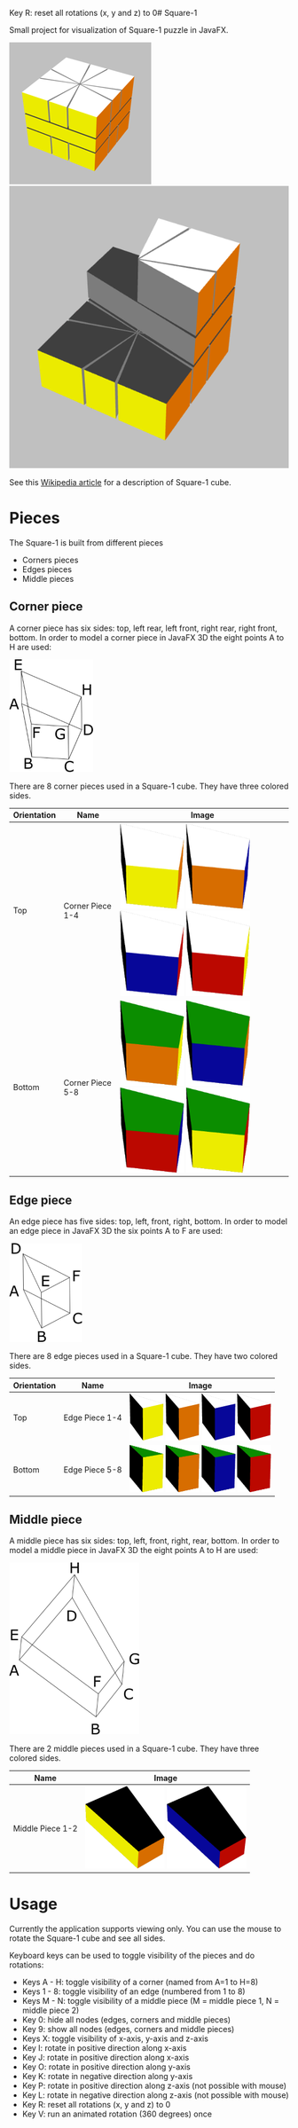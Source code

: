 Key R: reset all rotations (x, y and z) to 0# Square-1

Small project for visualization of Square-1 puzzle in JavaFX.

![Square-1](images/Square1.png) ![Square-1 Assemble](images/Square1Assemble.png)

See this [Wikipedia article](https://en.wikipedia.org/wiki/Square-1_%28puzzle%29) for a description of Square-1 cube.

# Pieces

The Square-1 is built from different pieces

+ Corners pieces
+ Edges pieces
+ Middle pieces

## Corner piece

A corner piece has six sides: top, left rear, left front, right rear, right front, bottom. In order to model a corner piece in JavaFX 3D the eight points A to H are used:

![Corner Piece](images/corner.png)

There are 8 corner pieces used in a Square-1 cube. They have three colored sides.




| Orientation | Name             | Image                           |
| ----------- | --------------   | ------------------------------- |
| Top         | Corner Piece 1-4 | <img src="images/corner1.png" alt="Corner 1" width="115" height="154"> <img src="images/corner2.png" alt="Corner 2" width="115" height="154"> <img src="images/corner3.png" alt="Corner 3" width="115" height="154"> <img src="images/corner4.png" alt="Corner 4" width="115" height="154">|
| Bottom      | Corner Piece 5-8 | <img src="images/corner5.png" alt="Corner 5" width="115" height="154"> <img src="images/corner6.png" alt="Corner 6" width="115" height="154"> <img src="images/corner7.png" alt="Corner 7" width="115" height="154"> <img src="images/corner8.png" alt="Corner 8" width="115" height="154">|

## Edge piece

An edge piece has five sides: top, left, front, right, bottom. In order to model an edge piece in JavaFX 3D the six points A to F are used:

![Edge Piece](images/edge.png)

There are 8 edge pieces used in a Square-1 cube. They have two colored sides.

| Orientation | Name           | Image                           |
| ----------- | ------------   | ------------------------------- |
| Top         | Edge Piece 1-4 | <img src="images/edge1.png" alt="Edge 1" width="61" height="85"> <img src="images/edge2.png" alt="Edge 2" width="61" height="85"> <img src="images/edge3.png" alt="Edge 3" width="61" height="85"> <img src="images/edge4.png" alt="Edge 4" width="61" height="85">|
| Bottom      | Edge Piece 5-8 | <img src="images/edge5.png" alt="Edge 5" width="61" height="85"> <img src="images/edge6.png" alt="Edge 6" width="61" height="85"> <img src="images/edge7.png" alt="Edge 7" width="61" height="85"> <img src="images/edge8.png" alt="Edge 8" width="61" height="85">|

## Middle piece

A middle piece has six sides: top, left, front, right, rear, bottom. In order to model a middle piece in JavaFX 3D the eight points A to H are used:

![Middle Piece](images/middle.png)

There are 2 middle pieces used in a Square-1 cube. They have three colored sides.

| Name             | Image                           |
| ---------------- | ------------------------------- |
| Middle Piece 1-2 | <img src="images/middle1.png" alt="Middle 1" width="143" height="149"> <img src="images/middle2.png" alt="Middle 2" width="143" height="149"> |

# Usage

Currently the application supports viewing only. You can use the mouse to rotate the Square-1 cube and see all sides.

Keyboard keys can be used to toggle visibility of the pieces and do rotations:

+ Keys A - H: toggle visibility of a corner (named from A=1 to H=8)
+ Keys 1 - 8: toggle visibility of an edge (numbered from 1 to 8)
+ Keys M - N: toggle visibility of a middle piece (M = middle piece 1, N = middle piece 2)
+ Key 0: hide all nodes (edges, corners and middle pieces)
+ Key 9: show all nodes (edges, corners and middle pieces)
+ Keys X: toggle visibility of x-axis, y-axis and z-axis
+ Key I: rotate in positive direction along x-axis
+ Key J: rotate in positive direction along x-axis
+ Key O: rotate in positive direction along y-axis
+ Key K: rotate in negative direction along y-axis
+ Key P: rotate in positive direction along z-axis (not possible with mouse)
+ Key L: rotate in negative direction along z-axis (not possible with mouse)
+ Key R: reset all rotations (x, y and z) to 0
+ Key V: run an animated rotation (360 degrees) once
